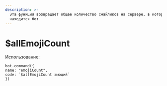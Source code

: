 ```yaml
---
description: >-
  Эта функция возвращает общее количество смайликов на сервере, в котором
  находится бот
---
```


# $allEmojiCount

Использование:

```text
bot.command({
name: "emojiCount",
code: `$allEmojiCount эмоций`
})
```

